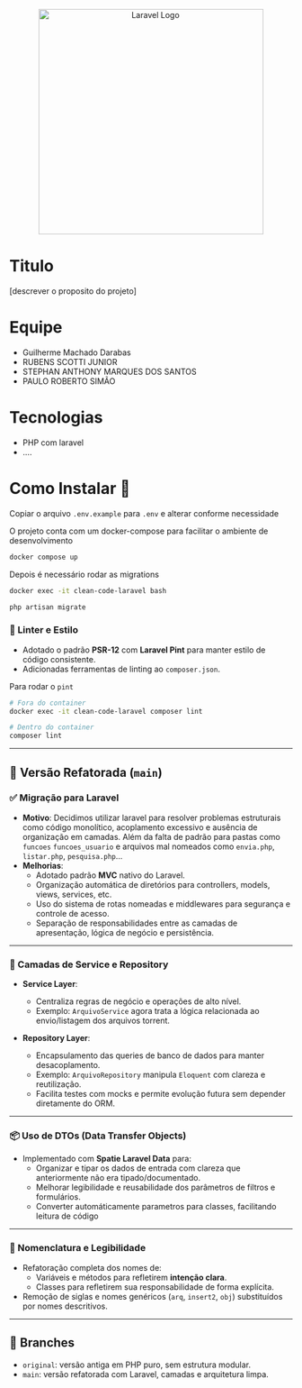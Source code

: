 <p align="center"><a href="https://laravel.com" target="_blank"><img src="https://raw.githubusercontent.com/laravel/art/master/logo-lockup/5%20SVG/2%20CMYK/1%20Full%20Color/laravel-logolockup-cmyk-red.svg" width="400" alt="Laravel Logo"></a></p>

# Titulo
[descrever o proposito do projeto]

# Equipe

- Guilherme Machado Darabas
- RUBENS SCOTTI JUNIOR
- STEPHAN ANTHONY MARQUES DOS SANTOS
- PAULO ROBERTO SIMÃO

# Tecnologias

- PHP com laravel
- ....

# Como Instalar 🔨

Copiar o arquivo `.env.example` para `.env` e alterar conforme necessidade

O projeto conta com um docker-compose para facilitar o ambiente de desenvolvimento

```bash
docker compose up
```

Depois é necessário rodar as migrations

```bash
docker exec -it clean-code-laravel bash

php artisan migrate
```

### 🎨 Linter e Estilo
- Adotado o padrão **PSR-12** com **Laravel Pint** para manter estilo de código consistente.
- Adicionadas ferramentas de linting ao `composer.json`.

Para rodar o `pint`
```bash
# Fora do container
docker exec -it clean-code-laravel composer lint

# Dentro do container
composer lint
```

---

## 🔁 Versão Refatorada (`main`)

### ✅ Migração para Laravel
- **Motivo**: 
    Decidimos utilizar laravel para resolver problemas estruturais como código monolítico, 
    acoplamento excessivo e ausência de organização em camadas.
    Além da falta de padrão para pastas como `funcoes` `funcoes_usuario` e arquivos mal nomeados como `envia.php`, `listar.php`, `pesquisa.php`...
- **Melhorias**:
    - Adotado padrão **MVC** nativo do Laravel.
    - Organização automática de diretórios para controllers, models, views, services, etc.
    - Uso do sistema de rotas nomeadas e middlewares para segurança e controle de acesso.
    - Separação de responsabilidades entre as camadas de apresentação, lógica de negócio e persistência.

---

### 📂 Camadas de Service e Repository
- **Service Layer**:
    - Centraliza regras de negócio e operações de alto nível.
    - Exemplo: `ArquivoService` agora trata a lógica relacionada ao envio/listagem dos arquivos torrent.

- **Repository Layer**:
    - Encapsulamento das queries de banco de dados para manter desacoplamento.
    - Exemplo: `ArquivoRepository` manipula `Eloquent` com clareza e reutilização.
    - Facilita testes com mocks e permite evolução futura sem depender diretamente do ORM.

---

### 📦 Uso de DTOs (Data Transfer Objects)
- Implementado com **Spatie Laravel Data** para:
  - Organizar e tipar os dados de entrada com clareza que anteriormente não era tipado/documentado.
  - Melhorar legibilidade e reusabilidade dos parâmetros de filtros e formulários.
  - Converter automáticamente parametros para classes, facilitando leitura de código

---

### 🧼 Nomenclatura e Legibilidade
- Refatoração completa dos nomes de:
    - Variáveis e métodos para refletirem **intenção clara**.
    - Classes para refletirem sua responsabilidade de forma explícita.
- Remoção de siglas e nomes genéricos (`arq`, `insert2`, `obj`) substituídos por nomes descritivos.

---

## 🔗 Branches

- `original`: versão antiga em PHP puro, sem estrutura modular.
- `main`: versão refatorada com Laravel, camadas e arquitetura limpa.
